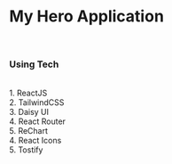 <h1>My Hero Application</h1><br>

<h3>Using Tech</h3><br>
1. ReactJS <br>
2. TailwindCSS <br>
3. Daisy UI <br>
4. React Router <br>
5. ReChart <br>
4. React Icons <br>
5. Tostify <br>

